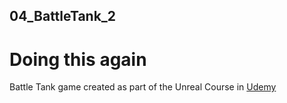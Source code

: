 ## 04_BattleTank_2
# Doing this again
Battle Tank game created as part of the Unreal Course in [Udemy](https://www.udemy.com/unrealcourse/)
